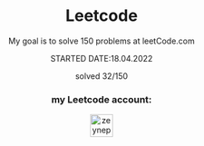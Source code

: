 <h1 align="center">Leetcode</h1>
<p align="center"> My goal is to solve 150 problems at leetCode.com</p>
<p align="center"> STARTED DATE:18.04.2022</p>
<p align="center">solved 32/150</p>
<h3 align="center"> my Leetcode account:</h3>
<p align="center">
<a href="https://www.leetcode.com/zeynepaslierhan" target="blank"><img align="center" src="https://raw.githubusercontent.com/zeynepaslierhan/zeynepaslierhan/main/images/Accounts/leetcode.svg" alt="zeynepaslierhan" height="40" width="40" /></a>
